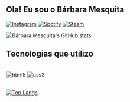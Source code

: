 ## Ola! Eu sou o Bárbara Mesquita

[![Instagram](https://img.shields.io/badge/Instagram-E4405F?style=for-the-badge&logo=instagram&logoColor=white)](https://https://www.instagram.com/chris18lima?igsh=dmlrNjBqaWxoN2Zs)
[![Spotify](https://img.shields.io/badge/Spotify-1ED760?&style=for-the-badge&logo=spotify&logoColor=white)](https://open.spotify.com/user/312xmxwgipsouhdepxeyb3giuke4?si=IXcLwON8RMmuVkdm15W18g)
[![Steam](https://img.shields.io/badge/Steam-000000?style=for-the-badge&logo=steam&logoColor=white)](https://steamcommunity.com/id/chris18lima/)

![Bárbara Mesquita's GitHub stats](https://github-readme-stats.vercel.app/api?username=Mesquitabarbara&show_icons=true&theme=dark)

## Tecnologias que utilizo

<div style="display: inline_block"><br/>
 <img align="center" alt="html5" src="https://img.shields.io/badge/HTML5-E34F26?style=for-the-badge&logo=html5&logoColor=white" />
 <img align="center" alt="css3" src="https://img.shields.io/badge/CSS3-1572B6?style=for-the-badge&logo=css3&logoColor=white" />
 </div> <br>
 
 [![Top Langs](https://github-readme-stats.vercel.app/api/top-langs/?username=AnthonyRocha951&layout=compact)](https://github.com/anuraghazra/github-readme-stats)
